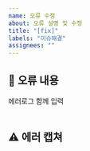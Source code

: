 ```yaml
---
name: 오류 수정
about: 오류 설명 및 수정
title: "[fix]"
labels: "이슈해결"
assignees: ""
---
```


## 🤔 오류 내용

에러로그 함께 입력  
<br>

## ⚠ 에러 캡쳐

<br>
